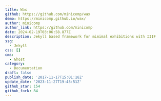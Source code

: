 ```yaml
---
title: Wax
github: https://github.com/minicomp/wax
demo: https://minicomp.github.io/wax/
author: minicomp
author_link: https://github.com/minicomp
date: 2024-02-19T03:06:58.877Z
description: Jekyll based framework for minimal exhibitions with IIIF
ssg:
  - Jekyll
css: []
cms:
  - Ghost
category:
  - Documentation
draft: false
publish_date: '2017-11-17T15:01:18Z'
update_date: '2023-11-27T19:43:51Z'
github_star: 154
github_fork: 84
---
```

